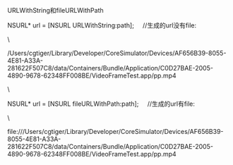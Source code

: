URLWithString和fileURLWithPath
<div>

<div>

NSURL\* url = \[NSURL URLWithString:path\];     //生成的url没有file:

</div>

<div>

\

</div>

<div>

/Users/cgtiger/Library/Developer/CoreSimulator/Devices/AF656B39-8055-4E81-A33A-281622F507C8/data/Containers/Bundle/Application/C0D27BAE-2005-4890-9678-62348FF008BE/VideoFrameTest.app/pp.mp4

</div>

<div>

\

</div>

<div>

NSURL\* url = \[NSURL fileURLWithPath:path\];     //生成的url有file:

</div>

<div>

\

</div>

<div>

file:///Users/cgtiger/Library/Developer/CoreSimulator/Devices/AF656B39-8055-4E81-A33A-281622F507C8/data/Containers/Bundle/Application/C0D27BAE-2005-4890-9678-62348FF008BE/VideoFrameTest.app/pp.mp4

</div>

</div>
